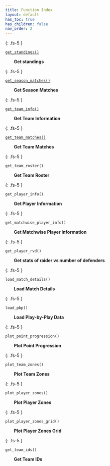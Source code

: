 ```yaml
---
title: Function Index
layout: default
has_toc: true
has_children: false
nav_order: 2
---
```



{: .fs-5 }

[`get_standings()`](/kabaddiPy/overall-functions/get_standings.html) 


    
&nbsp;&nbsp;&nbsp;&nbsp;&nbsp;&nbsp; **Get standings**

{: .fs-5 }

[`get_season_matches()`](/kabaddiPy/overall-functions/get_season_matches.html)


&nbsp;&nbsp;&nbsp;&nbsp;&nbsp;&nbsp; **Get Season Matches**


{: .fs-5 }

[`get_team_info()`](/kabaddiPy/teamwise-docs//get_team_info.md)



&nbsp;&nbsp;&nbsp;&nbsp;&nbsp;&nbsp; **Get Team Information**


{: .fs-5 }


[`get_team_matches()`](/docs/teamwise-docs//get_team_matches.md)


&nbsp;&nbsp;&nbsp;&nbsp;&nbsp;&nbsp; **Get Team Matches**


{: .fs-5 }

`get_team_roster()`


&nbsp;&nbsp;&nbsp;&nbsp;&nbsp;&nbsp; **Get Team Roster**


{: .fs-5 }

`get_player_info()`


&nbsp;&nbsp;&nbsp;&nbsp;&nbsp;&nbsp; **Get Player Information**


{: .fs-5 }


`get_matchwise_player_info()`


&nbsp;&nbsp;&nbsp;&nbsp;&nbsp;&nbsp; **Get Matchwise Player Information**

{: .fs-5 }

`get_player_rvd()`



&nbsp;&nbsp;&nbsp;&nbsp;&nbsp;&nbsp; **Get stats of raider vs number of defenders**


{: .fs-5 }

`load_match_details()`



&nbsp;&nbsp;&nbsp;&nbsp;&nbsp;&nbsp; **Load Match Details**


{: .fs-5 }

`load_pbp()`


&nbsp;&nbsp;&nbsp;&nbsp;&nbsp;&nbsp; **Load Play-by-Play Data**

{: .fs-5 }

`plot_point_progression()`



&nbsp;&nbsp;&nbsp;&nbsp;&nbsp;&nbsp; **Plot Point Progression**


{: .fs-5 }

`plot_team_zones()`



&nbsp;&nbsp;&nbsp;&nbsp;&nbsp;&nbsp; **Plot Team Zones**


{: .fs-5 }


`plot_player_zones()`



&nbsp;&nbsp;&nbsp;&nbsp;&nbsp;&nbsp; **Plot Player Zones**


{: .fs-5 }


`plot_player_zones_grid()`



&nbsp;&nbsp;&nbsp;&nbsp;&nbsp;&nbsp; **Plot Player Zones Grid**


{: .fs-5 }


`get_team_ids()`



&nbsp;&nbsp;&nbsp;&nbsp;&nbsp;&nbsp; **Get Team IDs**


